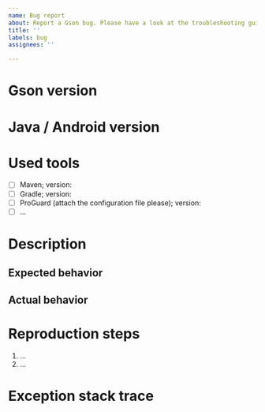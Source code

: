 ```yaml
---
name: Bug report
about: Report a Gson bug. Please have a look at the troubleshooting guide (Troubleshooting.md) first.
title: ''
labels: bug
assignees: ''

---
```


# Gson version
<!-- Gson version you are using, for example '2.8.8' -->


# Java / Android version
<!-- Version of the Java or Android platform on which the bug occurred -->


# Used tools
<!-- List relevant build tools and plugins with version number here which might affect Gson -->
- [ ] Maven; version: 
- [ ] Gradle; version: 
- [ ] ProGuard (attach the configuration file please); version: 
- [ ] ...

# Description
<!-- Describe the bug you experienced -->


## Expected behavior
<!-- What behavior did you expect? -->


## Actual behavior
<!-- What happened instead? -->


# Reproduction steps
<!-- Provide exact reproduction steps for reproducing the bug -->
<!-- Provide a short code snippet or link to a demo project -->

1. ...
2. ...

# Exception stack trace
<!-- In case an exception occurred, paste the COMPLETE exception stack trace in the code block below or attach it as file -->

```

```
